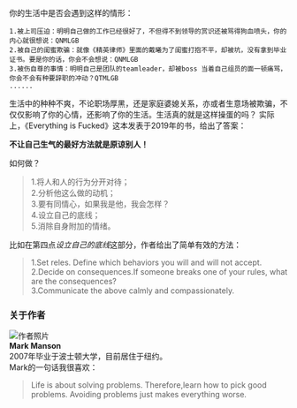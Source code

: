 你的生活中是否会遇到这样的情形：
```
1.被上司压迫：明明自己做的工作已经很好了，不但得不到领导的赏识还被骂得狗血喷头，你的内心就很想说：QNMLGB
2.被自己的闺蜜欺骗：就像《精英律师》里面的戴曦为了闺蜜打抱不平，却被坑，没有拿到毕业证书。要是你的话，你会不会想说：QNMLGB
3.被伤自尊的事情：明明自己是团队的teamleader，却被boss 当着自己组员的面一顿痛骂，你会不会有种要辞职的冲动？QTMLGB
......
```
生活中的种种不爽，不论职场厚黑，还是家庭婆媳关系，亦或者生意场被欺骗，不仅仅影响了你的心情，还影响了你的生活。生活真的就是这样操蛋的吗？
实际上，《Everything is Fucked》这本发表于2019年的书，给出了答案：

**不让自己生气的最好方法就是原谅别人！**

如何做？
> 1.将人和人的行为分开对待；  
> 2.分析他这么做的动机；  
> 3.要有同情心，如果我是他，我会怎样？  
> 4.设立自己的底线；  
> 5.消除自身附加的情绪。

比如在第四点*设立自己的底线*这部分，作者给出了简单有效的方法：
> 1.Set reles. Define which behaviors you will and will not accept.  
> 2.Decide on consequences.If someone breaks one of your rules, what are the consequences?  
> 3.Communicate the above calmly and compassionately.

### 关于作者
![作者照片](https://markmanson.net/wp-content/uploads/2018/04/cropped-social.jpg)  
**Mark Manson**  
2007年毕业于波士顿大学，目前居住于纽约。  
Mark的一句话我很喜欢：  
> Life is about solving problems. Therefore,learn how to pick good problems. Avoiding problems just makes everything worse.
